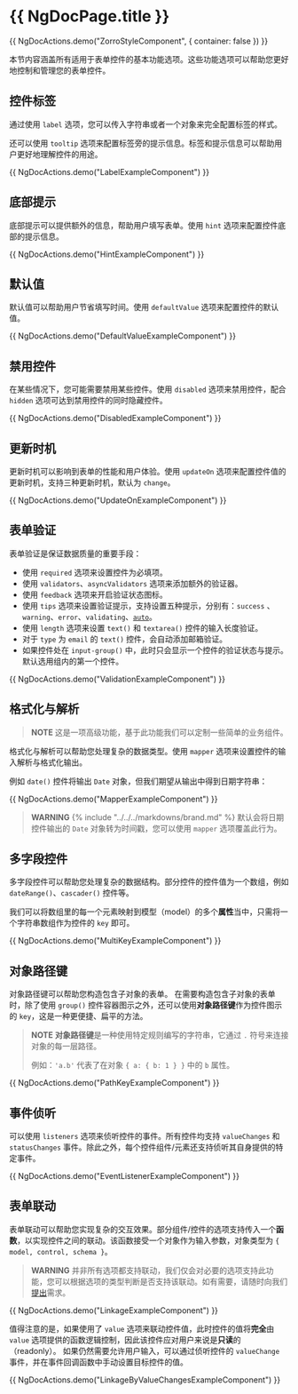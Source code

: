 # {{ NgDocPage.title }}

{{ NgDocActions.demo("ZorroStyleComponent", { container: false }) }}

本节内容涵盖所有适用于表单控件的基本功能选项。这些功能选项可以帮助您更好地控制和管理您的表单控件。

## 控件标签

通过使用 `label` 选项，您可以传入字符串或者一个对象来完全配置标签的样式。

还可以使用 `tooltip` 选项来配置标签旁的提示信息。标签和提示信息可以帮助用户更好地理解控件的用途。

{{ NgDocActions.demo("LabelExampleComponent") }}

## 底部提示

底部提示可以提供额外的信息，帮助用户填写表单。使用 `hint` 选项来配置控件底部的提示信息。

{{ NgDocActions.demo("HintExampleComponent") }}

## 默认值

默认值可以帮助用户节省填写时间。使用 `defaultValue` 选项来配置控件的默认值。

{{ NgDocActions.demo("DefaultValueExampleComponent") }}

## 禁用控件

在某些情况下，您可能需要禁用某些控件。使用 `disabled` 选项来禁用控件，配合 `hidden` 选项可达到禁用控件的同时隐藏控件。

{{ NgDocActions.demo("DisabledExampleComponent") }}

## 更新时机

更新时机可以影响到表单的性能和用户体验。使用 `updateOn` 选项来配置控件值的更新时机，支持三种更新时机，默认为 `change`。

{{ NgDocActions.demo("UpdateOnExampleComponent") }}

## 表单验证

表单验证是保证数据质量的重要手段：

- 使用 `required` 选项来设置控件为必填项。
- 使用 `validators`、`asyncValidators` 选项来添加额外的验证器。
- 使用 `feedback` 选项来开启验证状态图标。
- 使用 `tips` 选项来设置验证提示，支持设置五种提示，分别有：`success` 、`warning`、`error`、`validating`、[`auto`](https://ng.ant.design/components/form/zh#components-form-demo-auto-tips)。
- 使用 `length` 选项来设置 `text()` 和 `textarea()` 控件的输入长度验证。
- 对于 `type` 为 `email` 的 `text()` 控件，会自动添加邮箱验证。
- 如果控件处在 `input-group()` 中，此时只会显示一个控件的验证状态与提示。默认选用组内的第一个控件。

{{ NgDocActions.demo("ValidationExampleComponent") }}

## 格式化与解析

> **NOTE**
> 这是一项高级功能，基于此功能我们可以定制一些简单的业务组件。

格式化与解析可以帮助您处理复杂的数据类型。使用 `mapper` 选项来设置控件的输入解析与格式化输出。

例如 `date()` 控件将输出 `Date` 对象，但我们期望从输出中得到日期字符串：

{{ NgDocActions.demo("MapperExampleComponent") }}

> **WARNING**
> {% include "../../../markdowns/brand.md" %} 默认会将日期控件输出的 `Date` 对象转为时间戳，您可以使用 `mapper` 选项覆盖此行为。

## 多字段控件

多字段控件可以帮助您处理复杂的数据结构。部分控件的控件值为一个数组，例如 `dateRange()`、`cascader()` 控件等。

我们可以将数组里的每一个元素映射到模型（model）的多个**属性**当中，只需将一个字符串数组作为控件的 `key` 即可。

{{ NgDocActions.demo("MultiKeyExampleComponent") }}

## 对象路径键

对象路径键可以帮助您构造包含子对象的表单。
在需要构造包含子对象的表单时，除了使用 `group()` 控件容器图示之外，还可以使用**对象路径键**作为控件图示的 `key`，这是一种更便捷、扁平的方法。

> **NOTE**
> **对象路径键**是一种使用特定规则编写的字符串，它通过 `.` 符号来连接对象的每一层路径。
>
> 例如：`'a.b'` 代表了在对象 `{ a: { b: 1 } }` 中的 `b` 属性。

{{ NgDocActions.demo("PathKeyExampleComponent") }}

## 事件侦听

可以使用 `listeners` 选项来侦听控件的事件。所有控件均支持 `valueChanges` 和 `statusChanges` 事件。除此之外，每个控件组件/元素还支持侦听其自身提供的特定事件。

{{ NgDocActions.demo("EventListenerExampleComponent") }}

## 表单联动

表单联动可以帮助您实现复杂的交互效果。部分组件/控件的选项支持传入一个**函数**，以实现控件之间的联动。该函数接受一个对象作为输入参数，对象类型为 `{ model, control, schema }`。

> **WARNING**
> 并非所有选项都支持联动，我们仅会对必要的选项支持此功能，您可以根据选项的类型判断是否支持该联动。如有需要，请随时向我们[提出](https://github.com/fluent-form/fluent-form/issues)需求。

{{ NgDocActions.demo("LinkageExampleComponent") }}

值得注意的是，如果使用了 `value` 选项来联动控件值，此时控件的值将**完全**由 `value` 选项提供的函数逻辑控制，因此该控件应对用户来说是**只读**的（readonly）。
如果仍然需要允许用户输入，可以通过侦听控件的 `valueChange` 事件，并在事件回调函数中手动设置目标控件的值。

{{ NgDocActions.demo("LinkageByValueChangesExampleComponent") }}
